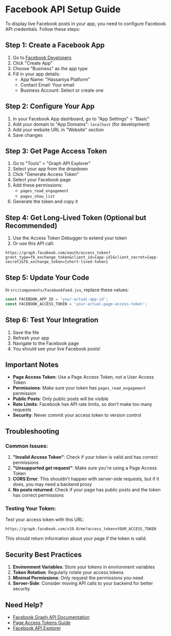 # Facebook API Setup Guide

To display live Facebook posts in your app, you need to configure Facebook API credentials. Follow these steps:

## Step 1: Create a Facebook App

1. Go to [Facebook Developers](https://developers.facebook.com)
2. Click "Create App"
3. Choose "Business" as the app type
4. Fill in your app details:
   - App Name: "Hassaniya Platform"
   - Contact Email: Your email
   - Business Account: Select or create one

## Step 2: Configure Your App

1. In your Facebook App dashboard, go to "App Settings" > "Basic"
2. Add your domain to "App Domains": `localhost` (for development)
3. Add your website URL in "Website" section
4. Save changes

## Step 3: Get Page Access Token

1. Go to "Tools" > "Graph API Explorer"
2. Select your app from the dropdown
3. Click "Generate Access Token"
4. Select your Facebook page
5. Add these permissions:
   - `pages_read_engagement`
   - `pages_show_list`
6. Generate the token and copy it

## Step 4: Get Long-Lived Token (Optional but Recommended)

1. Use the Access Token Debugger to extend your token
2. Or use this API call:
```
https://graph.facebook.com/oauth/access_token?grant_type=fb_exchange_token&client_id={app-id}&client_secret={app-secret}&fb_exchange_token={short-lived-token}
```

## Step 5: Update Your Code

In `src/components/FacebookFeed.jsx`, replace these values:

```javascript
const FACEBOOK_APP_ID = 'your-actual-app-id';
const FACEBOOK_ACCESS_TOKEN = 'your-actual-page-access-token';
```

## Step 6: Test Your Integration

1. Save the file
2. Refresh your app
3. Navigate to the Facebook page
4. You should see your live Facebook posts!

## Important Notes

- **Page Access Token**: Use a Page Access Token, not a User Access Token
- **Permissions**: Make sure your token has `pages_read_engagement` permission
- **Public Posts**: Only public posts will be visible
- **Rate Limits**: Facebook has API rate limits, so don't make too many requests
- **Security**: Never commit your access token to version control

## Troubleshooting

### Common Issues:

1. **"Invalid Access Token"**: Check if your token is valid and has correct permissions
2. **"Unsupported get request"**: Make sure you're using a Page Access Token
3. **CORS Error**: This shouldn't happen with server-side requests, but if it does, you may need a backend proxy
4. **No posts returned**: Check if your page has public posts and the token has correct permissions

### Testing Your Token:

Test your access token with this URL:
```
https://graph.facebook.com/v19.0/me?access_token=YOUR_ACCESS_TOKEN
```

This should return information about your page if the token is valid.

## Security Best Practices

1. **Environment Variables**: Store your tokens in environment variables
2. **Token Rotation**: Regularly rotate your access tokens
3. **Minimal Permissions**: Only request the permissions you need
4. **Server-Side**: Consider moving API calls to your backend for better security

## Need Help?

- [Facebook Graph API Documentation](https://developers.facebook.com/docs/graph-api/)
- [Page Access Tokens Guide](https://developers.facebook.com/docs/pages/access-tokens/)
- [Facebook API Explorer](https://developers.facebook.com/tools/explorer/)
